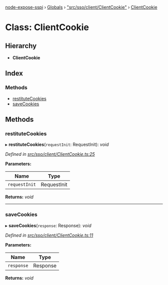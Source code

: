 [node-expose-sspi](../README.md) › [Globals](../globals.md) › ["src/sso/client/ClientCookie"](../modules/_src_sso_client_clientcookie_.md) › [ClientCookie](_src_sso_client_clientcookie_.clientcookie.md)

# Class: ClientCookie

## Hierarchy

* **ClientCookie**

## Index

### Methods

* [restituteCookies](_src_sso_client_clientcookie_.clientcookie.md#restitutecookies)
* [saveCookies](_src_sso_client_clientcookie_.clientcookie.md#savecookies)

## Methods

###  restituteCookies

▸ **restituteCookies**(`requestInit`: RequestInit): *void*

*Defined in [src/sso/client/ClientCookie.ts:25](https://github.com/jlguenego/node-expose-sspi/blob/93b1415/src/sso/client/ClientCookie.ts#L25)*

**Parameters:**

Name | Type |
------ | ------ |
`requestInit` | RequestInit |

**Returns:** *void*

___

###  saveCookies

▸ **saveCookies**(`response`: Response): *void*

*Defined in [src/sso/client/ClientCookie.ts:11](https://github.com/jlguenego/node-expose-sspi/blob/93b1415/src/sso/client/ClientCookie.ts#L11)*

**Parameters:**

Name | Type |
------ | ------ |
`response` | Response |

**Returns:** *void*
